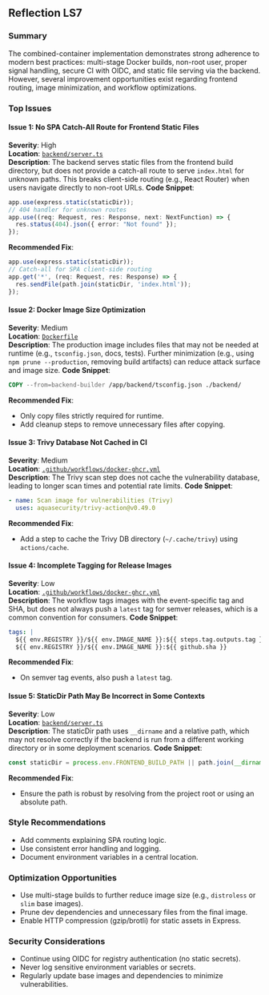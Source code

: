 ## Reflection LS7

### Summary
The combined-container implementation demonstrates strong adherence to modern best practices: multi-stage Docker builds, non-root user, proper signal handling, secure CI with OIDC, and static file serving via the backend. However, several improvement opportunities exist regarding frontend routing, image minimization, and workflow optimizations.

### Top Issues

#### Issue 1: No SPA Catch-All Route for Frontend Static Files
**Severity**: High  
**Location**: [`backend/server.ts`](backend/server.ts:51)  
**Description**: The backend serves static files from the frontend build directory, but does not provide a catch-all route to serve `index.html` for unknown paths. This breaks client-side routing (e.g., React Router) when users navigate directly to non-root URLs.
**Code Snippet**:
```typescript
app.use(express.static(staticDir));
// 404 handler for unknown routes
app.use((req: Request, res: Response, next: NextFunction) => {
  res.status(404).json({ error: "Not found" });
});
```
**Recommended Fix**:
```typescript
app.use(express.static(staticDir));
// Catch-all for SPA client-side routing
app.get('*', (req: Request, res: Response) => {
  res.sendFile(path.join(staticDir, 'index.html'));
});
```

#### Issue 2: Docker Image Size Optimization
**Severity**: Medium  
**Location**: [`Dockerfile`](Dockerfile:26)  
**Description**: The production image includes files that may not be needed at runtime (e.g., `tsconfig.json`, docs, tests). Further minimization (e.g., using `npm prune --production`, removing build artifacts) can reduce attack surface and image size.
**Code Snippet**:
```dockerfile
COPY --from=backend-builder /app/backend/tsconfig.json ./backend/
```
**Recommended Fix**:
- Only copy files strictly required for runtime.
- Add cleanup steps to remove unnecessary files after copying.

#### Issue 3: Trivy Database Not Cached in CI
**Severity**: Medium  
**Location**: [`.github/workflows/docker-ghcr.yml`](.github/workflows/docker-ghcr.yml:101)  
**Description**: The Trivy scan step does not cache the vulnerability database, leading to longer scan times and potential rate limits.
**Code Snippet**:
```yaml
- name: Scan image for vulnerabilities (Trivy)
  uses: aquasecurity/trivy-action@v0.49.0
```
**Recommended Fix**:
- Add a step to cache the Trivy DB directory (`~/.cache/trivy`) using `actions/cache`.

#### Issue 4: Incomplete Tagging for Release Images
**Severity**: Low  
**Location**: [`.github/workflows/docker-ghcr.yml`](.github/workflows/docker-ghcr.yml:56-71)  
**Description**: The workflow tags images with the event-specific tag and SHA, but does not always push a `latest` tag for semver releases, which is a common convention for consumers.
**Code Snippet**:
```yaml
tags: |
  ${{ env.REGISTRY }}/${{ env.IMAGE_NAME }}:${{ steps.tag.outputs.tag }}
  ${{ env.REGISTRY }}/${{ env.IMAGE_NAME }}:${{ github.sha }}
```
**Recommended Fix**:
- On semver tag events, also push a `latest` tag.

#### Issue 5: StaticDir Path May Be Incorrect in Some Contexts
**Severity**: Low  
**Location**: [`backend/server.ts`](backend/server.ts:50)  
**Description**: The staticDir path uses `__dirname` and a relative path, which may not resolve correctly if the backend is run from a different working directory or in some deployment scenarios.
**Code Snippet**:
```typescript
const staticDir = process.env.FRONTEND_BUILD_PATH || path.join(__dirname, "../../frontend/build");
```
**Recommended Fix**:
- Ensure the path is robust by resolving from the project root or using an absolute path.

### Style Recommendations
- Add comments explaining SPA routing logic.
- Use consistent error handling and logging.
- Document environment variables in a central location.

### Optimization Opportunities
- Use multi-stage builds to further reduce image size (e.g., `distroless` or `slim` base images).
- Prune dev dependencies and unnecessary files from the final image.
- Enable HTTP compression (gzip/brotli) for static assets in Express.

### Security Considerations
- Continue using OIDC for registry authentication (no static secrets).
- Never log sensitive environment variables or secrets.
- Regularly update base images and dependencies to minimize vulnerabilities.